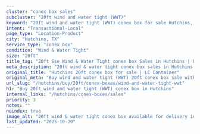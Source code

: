 ```yaml
---
cluster: "conex box sales"
subcluster: "20ft wind and water tight (WWT)"
keyword: "20ft wind and water tight (WWT) conex box for sale Hutchins, TX"
intent: "Transactional-Local"
page_type: "Location-Product"
city: "Hutchins, TX"
service_type: "conex box"
condition: "Wind & Water Tight"
size: "20ft"
title_tag: "20ft Sse Wind & Water Tight conex box Sales in Hutchins | LC Container"
meta_description: "20ft wind & water tight conex box sales in Hutchins. Fast delivery, competitive pricing. Serving conex boxes area. Quote ID: 325. Call (214) 524-4168 for your free quote today."
original_title: "Hutchins 20ft conex box for sale | LC Container"
original_meta: "Buy wind and water tight (WWT) 20ft conex box sale with local delivery in Hutchins, TX. LC Container — local Since 2003. Request a fast quote today."
url_slug: "/hutchins/buy/20ft/conex-boxes/wind-and-water-tight-wwt"
h1: "Buy 20ft wind and water tight (WWT) conex box in Hutchins"
internal_links: "/hutchins/conex-boxes/sales"
priority: 3
notes: ""
noindex: true
image_alt: "20ft wind & water tight conex box available for delivery in Hutchins"
last_updated: "2025-10-20"
---
```


<!-- TODO: Add unique city/inventory copy, images, and internal links here. -->
